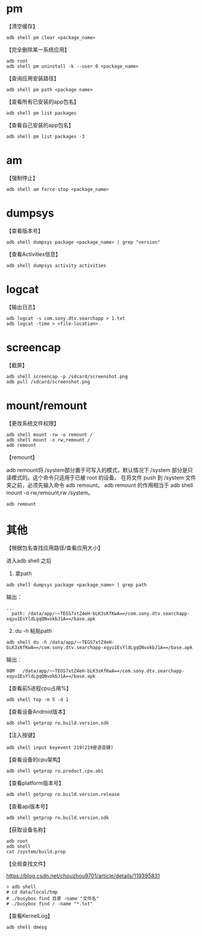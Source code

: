 # pm

【清空缓存】

```shell
adb shell pm clear <package_name>
```



【完全删除某一系统应用】

```shell
adb root
adb shell pm uninstall -k --user 0 <package_name>
```



【查询应用安装路径】

```shell
adb shell pm path <package name>
```



【查看所有已安装的app包名】

```
adb shell pm list packages
```



【查看自己安装的app包名】

```
adb shell pm list packages -3
```



# am

【强制停止】

```shell
adb shell am force-stop <package_name>
```



# dumpsys

【查看版本号】

```shell
adb shell dumpsys package <package_name> | grep "version"
```



【查看Activities信息】

```
adb shell dumpsys activity activities
```



# logcat

【输出日志】

 ```shell
 adb logcat -s com.sony.dtv.searchapp > 1.txt
 adb logcat -time > <file-location>
 ```



# screencap

【截屏】

```
adb shell screencap -p /sdcard/screenshot.png
adb pull /sdcard/screenshot.png
```



# mount/remount

【更改系统文件权限】

```shell
adb shell mount -rw -o remount /
adb shell mount -o rw,remount /
adb remount
```

【remount】

adb remount将 /system部分置于可写入的模式，默认情况下 /system 部分是只读模式的。这个命令只适用于已被 root 的设备。
在将文件 push 到 /system 文件夹之前，必须先输入命令 adb remount。
adb remount 的作用相当于 adb shell mount -o rw,remount,rw /system。

```bash
adb remount
```



# 其他

【根据包名查找应用路径/查看应用大小】

进入adb shell 之后 

1. 拿path

```shell
adb shell dumpsys package <package_name> | grep path
```

输出：

```
...
  path: /data/app/~~TEGS7xtZ4eH-bLK3sKfKwA==/com.sony.dtv.searchapp-xqyu1EsYldLgqQNvokbJ1A==/base.apk
```

2. du -h 粘贴path

```shell
adb shell du -h /data/app/~~TEGS7xtZ4eH-bLK3sKfKwA==/com.sony.dtv.searchapp-xqyu1EsYldLgqQNvokbJ1A==/base.apk
```

输出：

```shell
98M   /data/app/~~TEGS7xtZ4eH-bLK3sKfKwA==/com.sony.dtv.searchapp-xqyu1EsYldLgqQNvokbJ1A==/base.apk
```



【查看前5进程cpu占用%】

```
adb shell top -m 5 -d 1
```



【查看设备Android版本】

```
adb shell getprop ro.build.version.sdk
```



【注入按键】

```
adb shell input keyevent 219(219是语音键)
```



【查看设备的cpu架构】

```
adb shell getprop ro.product.cpu.abi
```



【查看platform版本号】

```
adb shell getprop ro.build.version.release
```



【查看api版本号】

```
adb shell getprop ro.build.version.sdk
```



【获取设备名称】

```
adb root
adb shell
cat /system/build.prop
```



【全局查找文件】

https://blog.csdn.net/chouzhou9701/article/details/119395831

```
> adb shell
# cd data/local/tmp
# ./busybox find 目录 -name "文件名"
# ./busybox find / -name "*.txt"
```



【查看KernelLog】

```shell
adb shell dmesg
```



